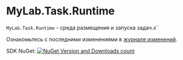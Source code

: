 # MyLab.Task.Runtime

`MyLab.Task.Runtime` - среда размещения и запуска задач.x`

Ознакомьтесь с последними изменениями в [журнале изменений](/CHANGELOG.md).

SDK NuGet: [![NuGet Version and Downloads count](https://buildstats.info/nuget/MyLab.Task.RuntimeSdk)](https://www.nuget.org/packages/MyLab.Task.RuntimeSdk)
